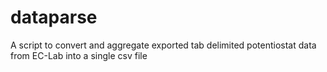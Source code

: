 # dataparse
A script to convert and aggregate exported tab delimited potentiostat data from EC-Lab into a single csv file
